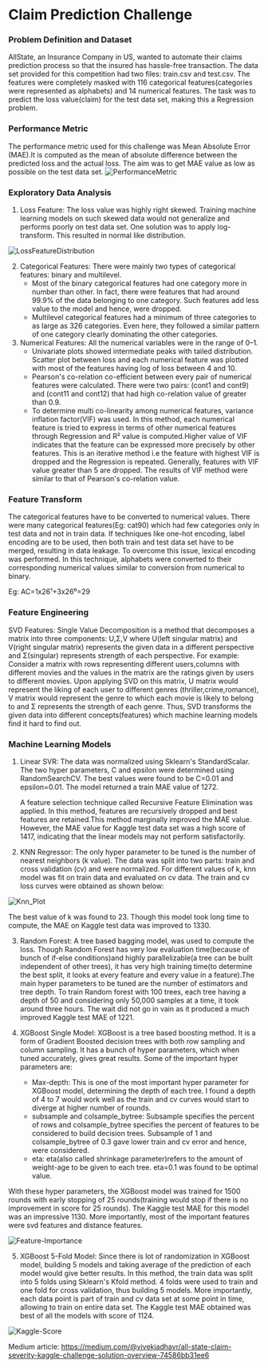 # Claim Prediction Challenge

### Problem Definition and Dataset
AllState, an Insurance Company in US, wanted to automate their claims prediction process so that the insured has hassle-free transaction.
The data set provided for this competition had two files: train.csv and test.csv. The features were completely masked with 116 categorical features(categories were represented as alphabets) and 14 numerical features. The task was to predict the loss value(claim) for the test data set, making this a Regression problem.

### Performance Metric
The performance metric used for this challenge was Mean Absolute Error (MAE).It is computed as the mean of absolute difference between the predicted loss and the actual loss. The aim was to get MAE value as low as possible on the test data set.
![PerformanceMetric](https://github.com/VIVEK-JADHAV/ClaimPrediction/blob/master/Images/PerformanceMetric.png)
### Exploratory Data Analysis
1. Loss Feature: The loss value was highly right skewed. Training machine learning models on such skewed data would not generalize and performs poorly on test data set. One solution was to apply log-transform. This resulted in normal like distribution.

![LossFeatureDistribution](https://github.com/VIVEK-JADHAV/ClaimPrediction/blob/master/Images/LossFeatureDistribution.png)

2. Categorical Features: There were mainly two types of categorical features: binary and multilevel.
   - Most of the binary categorical features had one category more in number than other. In fact, there were features that had around 99.9% of the data belonging to one category. Such features add less value to the model and hence, were dropped.
   - Multilevel categorical features had a minimum of three categories to as large as 326 categories. Even here, they followed a similar pattern of one category clearly dominating the other categories.
3. Numerical Features: All the numerical variables were in the range of 0–1. 
   - Univariate plots showed intermediate peaks with tailed distribution. Scatter plot between loss and each numerical feature was plotted with most of the features having log of loss between 4 and 10.
   - Pearson's co-relation co-efficient between every pair of numerical features were calculated. There were two pairs: (cont1 and cont9) and (cont11 and cont12) that had high co-relation value of greater than 0.9.
   - To determine multi co-linearity among numerical features, variance inflation factor(VIF) was used. In this method, each numerical feature is tried to express in terms of other numerical features through Regression and R² value is computed.Higher value of VIF indicates that the feature can be expressed more precisely by other features. This is an iterative method i.e the feature with highest VIF is dropped and the Regression is repeated. Generally, features with VIF value greater than 5 are dropped. The results of VIF method were similar to that of Pearson's co-relation value.
   
### Feature Transform
The categorical features have to be converted to numerical values. There were many categorical features(Eg: cat90) which had few categories only in test data and not in train data. If techniques like one-hot encoding, label encoding are to be used, then both train and test data set have to be merged, resulting in data leakage. To overcome this issue, lexical encoding was performed. In this technique, alphabets were converted to their corresponding numerical values similar to conversion from numerical to binary.

Eg: AC=1x26¹+3x26⁰=29

### Feature Engineering
SVD Features: Single Value Decomposition is a method that decomposes a matrix into three components: U,Σ,V where U(left singular matrix) and V(right singular matrix) represents the given data in a different perspective and Σ(singular) represents strength of each perspective.
For example: Consider a matrix with rows representing different users,columns with different movies and the values in the matrix are the ratings given by users to different movies. Upon applying SVD on this matrix, U matrix would represent the liking of each user to different genres (thriller,crime,romance), V matrix would represent the genre to which each movie is likely to belong to and Σ represents the strength of each genre. Thus, SVD transforms the given data into different concepts(features) which machine learning models find it hard to find out.

### Machine Learning Models
1. Linear SVR: The data was normalized using Sklearn's StandardScalar. The two hyper parameters, C and epsilon were determined using RandomSearchCV. The best values were found to be C=0.01 and epsilon=0.01. The model returned a train MAE value of 1272. 

   A feature selection technique called Recursive Feature Elimination was applied. In this method, features are recursively dropped and best features are retained.This method   marginally improved the MAE value. However, the MAE value for Kaggle test data set was a high score of 1417, indicating that the linear models may not perform satisfactorily.

2. KNN Regressor: The only hyper parameter to be tuned is the number of nearest neighbors (k value). The data was split into two parts: train and cross validation (cv) and were normalized. For different values of k, knn model was fit on train data and evaluated on cv data. The train and cv loss curves were obtained as shown below:

![Knn_Plot](https://github.com/VIVEK-JADHAV/ClaimPrediction/blob/master/Images/KnnPlot.png)

The best value of k was found to 23. Though this model took long time to compute, the MAE on Kaggle test data was improved to 1330.

3. Random Forest: A tree based bagging model, was used to compute the loss. Though Random Forest has very low evaluation time(because of bunch of if-else conditions)and highly parallelizable(a tree can be built independent of other trees), it has very high training time(to determine the best split, it looks at every feature and every value in a feature).The main hyper parameters to be tuned are the number of estimators and tree depth. To train Random forest with 100 trees, each tree having a depth of 50 and considering only 50,000 samples at a time, it took around three hours. The wait did not go in vain as it produced a much improved Kaggle test MAE of 1221.

4. XGBoost Single Model: XGBoost is a tree based boosting method. It is a form of Gradient Boosted decision trees with both row sampling and column sampling. It has a bunch of hyper parameters, which when tuned accurately, gives great results. Some of the important hyper parameters are:
   - Max-depth: This is one of the most important hyper parameter for XGBoost model, determining the depth of each tree. I found a depth of 4 to 7 would work well as the train and cv curves would start to diverge at higher number of rounds.
   - subsample and colsample_bytree: Subsample specifies the percent of rows and colsample_bytree specifies the percent of features to be considered to build decision trees. Subsample of 1 and colsample_bytree of 0.3 gave lower train and cv error and hence, were considered.
   - eta: eta(also called shrinkage parameter)refers to the amount of weight-age to be given to each tree. eta=0.1 was found to be optimal value.
   
With these hyper parameters, the XGBoost model was trained for 1500 rounds with early stopping of 25 rounds(training would stop if there is no improvement in score for 25 rounds). The Kaggle test MAE for this model was an impressive 1130. More importantly, most of the important features were svd features and distance features.

![Feature-Importance](https://github.com/VIVEK-JADHAV/ClaimPrediction/blob/master/Images/XGBoostFeatureImportance.png)

5. XGBoost 5-Fold Model: Since there is lot of randomization in XGBoost model, building 5 models and taking average of the prediction of each model would give better results. In this method, the train data was split into 5 folds using Sklearn's Kfold method. 4 folds were used to train and one fold for cross validation, thus building 5 models. More importantly, each data point is part of train and cv data set at some point in time, allowing to train on entire data set. The Kaggle test MAE obtained was best of all the models with score of 1124.

![Kaggle-Score](https://github.com/VIVEK-JADHAV/ClaimPrediction/blob/master/Images/KaggleScore.png)

   
Medium article: https://medium.com/@vivekjadhavr/all-state-claim-severity-kaggle-challenge-solution-overview-74586bb31ee6

